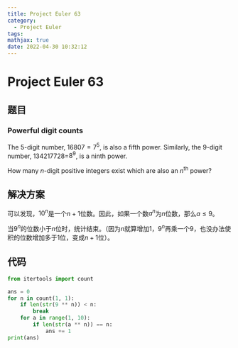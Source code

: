 ```yaml
---
title: Project Euler 63
category:
  - Project Euler
tags:
mathjax: true
date: 2022-04-30 10:32:12
---
```


<escape><!-- more --></escape>

# Project Euler 63

## 题目

### Powerful digit counts

The $5$-digit number, $16807=7^5$, is also a fifth power. Similarly, the $9$-digit number, $134217728$=$8^9$, is a ninth power.

How many $n$-digit positive integers exist which are also an $n^\mathrm{th}$ power?

## 解决方案

可以发现，$10^n$是一个$n+1$位数。因此，如果一个数$a^n$为$n$位数，那么$a\leq 9$。

当$9^n$的位数小于$n$位时，统计结束。（因为$n$就算增加$1$，$9^n$再乘一个$9$，也没办法使积的位数增加多于$1$位，变成$n+1$位）。

## 代码

```py
from itertools import count

ans = 0
for n in count(1, 1):
    if len(str(9 ** n)) < n:
        break
    for a in range(1, 10):
        if len(str(a ** n)) == n:
            ans += 1
print(ans)

```
